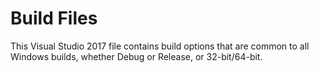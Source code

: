 # Build Files

This Visual Studio 2017 file contains build options that are
common to all Windows builds, whether Debug or Release, or
32-bit/64-bit.
